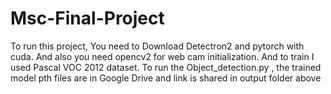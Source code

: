 # Msc-Final-Project
To run this project, You need to Download Detectron2 and pytorch with cuda. And also you need opencv2 for web cam initialization.
And to train I used Pascal VOC 2012 dataset.
To run the Object_detection.py , the trained model pth files are in Google Drive and link is shared in output folder above
